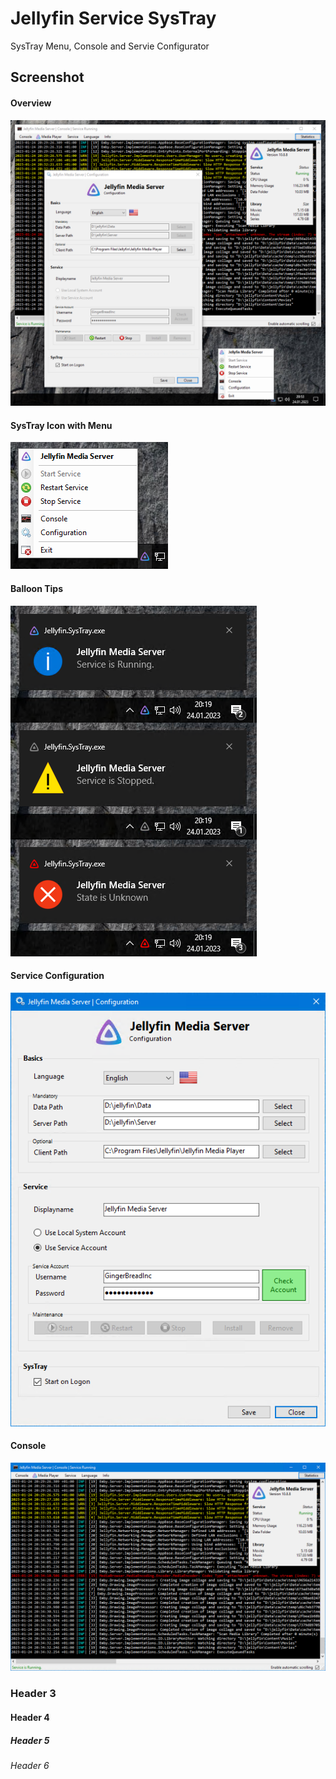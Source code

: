 # Jellyfin Service SysTray

SysTray Menu, Console and Servie Configurator

## Screenshot

#### Overview

<img src="https://raw.githubusercontent.com/GingerBreadInc/Jellyfin-Service-SysTray/main/Images/Overview.png" title="" alt="" data-align="center">

#### SysTray Icon with Menu

![](https://raw.githubusercontent.com/GingerBreadInc/Jellyfin-Service-SysTray/main/Images/SysTray.png)

#### Balloon Tips

![](https://raw.githubusercontent.com/GingerBreadInc/Jellyfin-Service-SysTray/main/Images/SysTray_balloon.png)

#### Service Configuration

![](https://raw.githubusercontent.com/GingerBreadInc/Jellyfin-Service-SysTray/main/Images/Config.png)

#### Console

![](https://raw.githubusercontent.com/GingerBreadInc/Jellyfin-Service-SysTray/main/Images/Console.png)

### Header 3

#### Header 4

##### Header 5

###### Header 6
